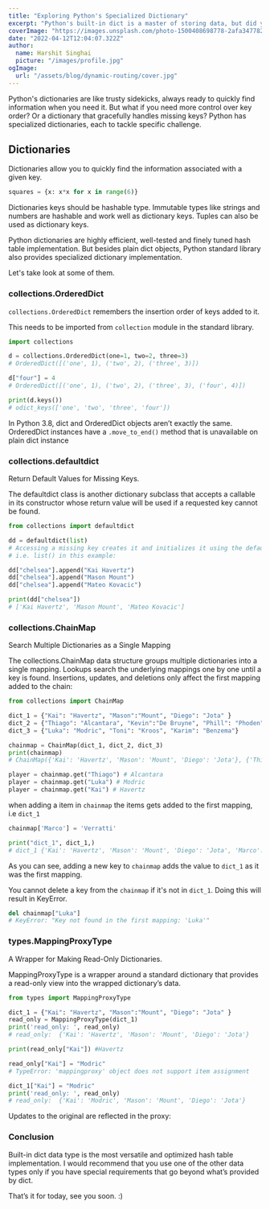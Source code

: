 ```yaml
---
title: "Exploring Python's Specialized Dictionary"
excerpt: "Python's built-in dict is a master of storing data, but did you know it has specialized siblings? Explore OrderedDict, defaultdict, ChainMap, and MappingProxyType."
coverImage: "https://images.unsplash.com/photo-1500408698778-2afa347782f3?q=80&w=1796&auto=format&fit=crop&ixlib=rb-4.0.3&ixid=M3wxMjA3fDB8MHxwaG90by1wYWdlfHx8fGVufDB8fHx8fA%3D%3D"
date: "2022-04-12T12:04:07.322Z"
author:
  name: Harshit Singhai
  picture: "/images/profile.jpg"
ogImage:
  url: "/assets/blog/dynamic-routing/cover.jpg"
---
```


Python's dictionaries are like trusty sidekicks, always ready to quickly find information when you need it. But what if you need more control over key order? Or a dictionary that gracefully handles missing keys? Python has specialized dictionaries, each to tackle specific challenge.

## Dictionaries

Dictionaries allow you to quickly find the information associated with a given key.

```python
squares = {x: x*x for x in range(6)}
```

Dictionaries keys should be hashable type. Immutable types like strings and numbers are hashable and work well as dictionary keys. Tuples can also be used as dictionary keys.

Python dictionaries are highly efficient, well-tested and finely tuned hash table implementation. But besides plain dict objects, Python standard library also provides specialized dictionary implementation.

Let's take look at some of them.

### collections.OrderedDict

`collections.OrderedDict` remembers the insertion order of keys added to it.

This needs to be imported from `collection` module in the standard library.

```python
import collections

d = collections.OrderedDict(one=1, two=2, three=3)
# OrderedDict([('one', 1), ('two', 2), ('three', 3)])

d["four"] = 4
# OrderedDict([('one', 1), ('two', 2), ('three', 3), ('four', 4)])

print(d.keys())
# odict_keys(['one', 'two', 'three', 'four'])
```

In Python 3.8, dict and OrderedDict objects aren’t exactly the same. OrderedDict instances have a `.move_to_end()` method that is unavailable on plain dict instance

### collections.defaultdict

Return Default Values for Missing Keys.

The defaultdict class is another dictionary subclass that accepts a callable in its constructor whose return value will be used if a requested key cannot be found.

```python
from collections import defaultdict

dd = defaultdict(list)
# Accessing a missing key creates it and initializes it using the default factory,
# i.e. list() in this example:

dd["chelsea"].append("Kai Havertz")
dd["chelsea"].append("Mason Mount")
dd["chelsea"].append("Mateo Kovacic")

print(dd["chelsea"])
# ['Kai Havertz', 'Mason Mount', 'Mateo Kovacic']
```

### collections.ChainMap

Search Multiple Dictionaries as a Single Mapping

The collections.ChainMap data structure groups multiple dictionaries into a single mapping. Lookups search the underlying mappings one by one until a key is found. Insertions, updates, and deletions only affect the first mapping added to the chain:

```python
from collections import ChainMap

dict_1 = {"Kai": "Havertz", "Mason":"Mount", "Diego": "Jota" }
dict_2 = {"Thiago": "Alcantara", "Kevin":"De Bruyne", "Phill": "Phoden" }
dict_3 = {"Luka": "Modric", "Toni": "Kroos", "Karim": "Benzema"}

chainmap = ChainMap(dict_1, dict_2, dict_3)
print(chainmap)
# ChainMap({'Kai': 'Havertz', 'Mason': 'Mount', 'Diego': 'Jota'}, {'Thiago': 'Alcantara', 'Kevin': 'De Bruyne', 'Phill': 'Phoden'}, {'Luka': 'Modric', 'Toni': 'Kroos', 'Karim': 'Benzema'})

player = chainmap.get("Thiago") # Alcantara
player = chainmap.get("Luka") # Modric
player = chainmap.get("Kai") # Havertz
```

when adding a item in `chainmap` the items gets added to the first mapping, i.e `dict_1`

```python
chainmap['Marco'] = 'Verratti'

print("dict_1", dict_1,)
# dict_1 {'Kai': 'Havertz', 'Mason': 'Mount', 'Diego': 'Jota', 'Marco': 'Verratti'}
```

As you can see, adding a new key to `chainmap` adds the value to `dict_1` as it was the first mapping.

You cannot delete a key from the `chainmap` if it's not in `dict_1`. Doing this will result in KeyError.

```python
del chainmap["Luka"]
# KeyError: "Key not found in the first mapping: 'Luka'"
```

### types.MappingProxyType

A Wrapper for Making Read-Only Dictionaries.

MappingProxyType is a wrapper around a standard dictionary that provides a read-only view into the wrapped dictionary’s data.

```python
from types import MappingProxyType

dict_1 = {"Kai": "Havertz", "Mason":"Mount", "Diego": "Jota" }
read_only = MappingProxyType(dict_1)
print('read_only: ', read_only)
# read_only:  {'Kai': 'Havertz', 'Mason': 'Mount', 'Diego': 'Jota'}

print(read_only["Kai"]) #Havertz

read_only["Kai"] = "Modric"
# TypeError: 'mappingproxy' object does not support item assignment

dict_1["Kai"] = "Modric"
print('read_only: ', read_only)
# read_only:  {'Kai': 'Modric', 'Mason': 'Mount', 'Diego': 'Jota'}
```

Updates to the original are reflected in the proxy:

### Conclusion

Built-in dict data type is the most versatile and optimized hash table implementation. I would recommend that you use one of the other data types only if you have special requirements that go beyond what’s provided by dict.

That’s it for today, see you soon. :)
